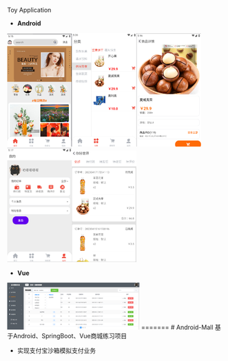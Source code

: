 Toy Application

- **Android**

<img src="image/image-20250320171600152.png" alt="image-20250320171600152"  width="150"  /><img src="image/image-20250320172033714.png" alt="image-20250320172033714"  width="150"  /><img src="image/image-20250320171628779.png" alt="image-20250320171628779"  width="150"  /><img src="image/image-20250320171754658.png" alt="image-20250320171754658"  width="150"  /><img src="image/image-20250320171814989.png" alt="image-20250320171814989"  width="150"  />

- **Vue**

<img src="image/image-20250320152521915.png" alt="image-20250320152521915" style="zoom:30%;" />
=======
# Android-Mall
基于Android、SpringBoot、Vue商城练习项目

- 实现支付宝沙箱模拟支付业务
